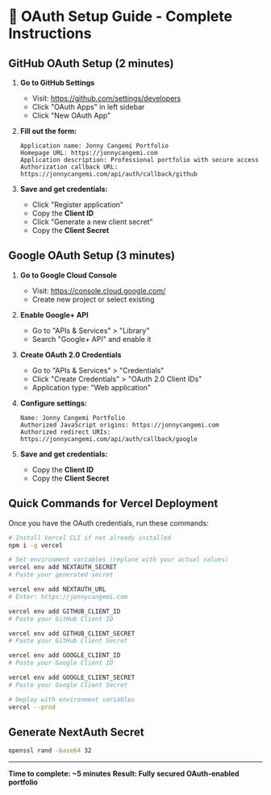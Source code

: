 # 🔑 OAuth Setup Guide - Complete Instructions

## GitHub OAuth Setup (2 minutes)

1. **Go to GitHub Settings**
   - Visit: https://github.com/settings/developers
   - Click "OAuth Apps" in left sidebar
   - Click "New OAuth App"

2. **Fill out the form:**
   ```
   Application name: Jonny Cangemi Portfolio
   Homepage URL: https://jonnycangemi.com
   Application description: Professional portfolio with secure access
   Authorization callback URL: https://jonnycangemi.com/api/auth/callback/github
   ```

3. **Save and get credentials:**
   - Click "Register application"
   - Copy the **Client ID**
   - Click "Generate a new client secret"
   - Copy the **Client Secret**

## Google OAuth Setup (3 minutes)

1. **Go to Google Cloud Console**
   - Visit: https://console.cloud.google.com/
   - Create new project or select existing

2. **Enable Google+ API**
   - Go to "APIs & Services" > "Library"
   - Search "Google+ API" and enable it

3. **Create OAuth 2.0 Credentials**
   - Go to "APIs & Services" > "Credentials"
   - Click "Create Credentials" > "OAuth 2.0 Client IDs"
   - Application type: "Web application"

4. **Configure settings:**
   ```
   Name: Jonny Cangemi Portfolio
   Authorized JavaScript origins: https://jonnycangemi.com
   Authorized redirect URIs: https://jonnycangemi.com/api/auth/callback/google
   ```

5. **Save and get credentials:**
   - Copy the **Client ID**
   - Copy the **Client Secret**

## Quick Commands for Vercel Deployment

Once you have the OAuth credentials, run these commands:

```bash
# Install Vercel CLI if not already installed
npm i -g vercel

# Set environment variables (replace with your actual values)
vercel env add NEXTAUTH_SECRET
# Paste your generated secret

vercel env add NEXTAUTH_URL
# Enter: https://jonnycangemi.com

vercel env add GITHUB_CLIENT_ID
# Paste your GitHub Client ID

vercel env add GITHUB_CLIENT_SECRET
# Paste your GitHub Client Secret

vercel env add GOOGLE_CLIENT_ID
# Paste your Google Client ID

vercel env add GOOGLE_CLIENT_SECRET
# Paste your Google Client Secret

# Deploy with environment variables
vercel --prod
```

## Generate NextAuth Secret
```bash
openssl rand -base64 32
```

---
**Time to complete: ~5 minutes**
**Result: Fully secured OAuth-enabled portfolio**